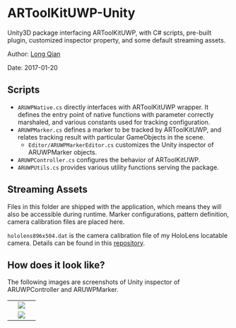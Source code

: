 ARToolKitUWP-Unity
===
Unity3D package interfacing ARToolKitUWP, with C# scripts, pre-built plugin, customized inspector property, and some default streaming assets.

Author: [Long Qian](https://longqian.me/aboutme)

Date: 2017-01-20

## Scripts
- ```ARUWPNative.cs``` directly interfaces with ARToolKitUWP wrapper. It defines the entry point of native functions with parameter correctly marshaled, and various constants used for tracking configuration.
- ```ARUWPMarker.cs``` defines a marker to be tracked by ARToolKitUWP, and relates tracking result with particular GameObjects in the scene.
	* ```Editor/ARUWPMarkerEditor.cs``` customizes the Unity inspector of ARUWPMarker objects.
- ```ARUWPController.cs``` configures the behavior of ARToolKitUWP.
- ```ARUWPUtils.cs``` provides various utility functions serving the package.

## Streaming Assets
Files in this folder are shipped with the application, which means they will also be accessible during runtime. Marker configurations, pattern definition, camera calibration files are placed here.

```hololens896x504.dat``` is the camera calibration file of my HoloLens locatable camera. Details can be found in this [repository](https://github.com/qian256/HoloLensCamCalib/tree/master).

## How does it look like?
The following images are screenshots of Unity inspector of ARUWPController and ARUWPMarker.
<table border=0>
<tr>
	<td align="center" width="50%"><img src="https://cloud.githubusercontent.com/assets/8185982/22160312/d4821bfe-df12-11e6-80cf-cfbfc7f4b5be.png" /></td>
</tr>
<tr>
	<td align="center" width="50%"><img src="https://cloud.githubusercontent.com/assets/8185982/22160313/d482b582-df12-11e6-88e3-3f1f03e0fef7.png" /></td>
</tr>
</table>

